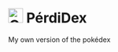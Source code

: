 # <img src="blob:https://imgur.com/91ecd9a3-6585-49f4-b686-78b4328c53ae" alt="Gyarados" width="30px" /> PérdiDex

My own version of the pokédex

